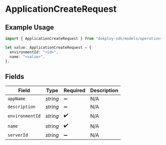 # ApplicationCreateRequest

## Example Usage

```typescript
import { ApplicationCreateRequest } from "dokploy-sdk/models/operations";

let value: ApplicationCreateRequest = {
  environmentId: "<id>",
  name: "<value>",
};
```

## Fields

| Field              | Type               | Required           | Description        |
| ------------------ | ------------------ | ------------------ | ------------------ |
| `appName`          | *string*           | :heavy_minus_sign: | N/A                |
| `description`      | *string*           | :heavy_minus_sign: | N/A                |
| `environmentId`    | *string*           | :heavy_check_mark: | N/A                |
| `name`             | *string*           | :heavy_check_mark: | N/A                |
| `serverId`         | *string*           | :heavy_minus_sign: | N/A                |